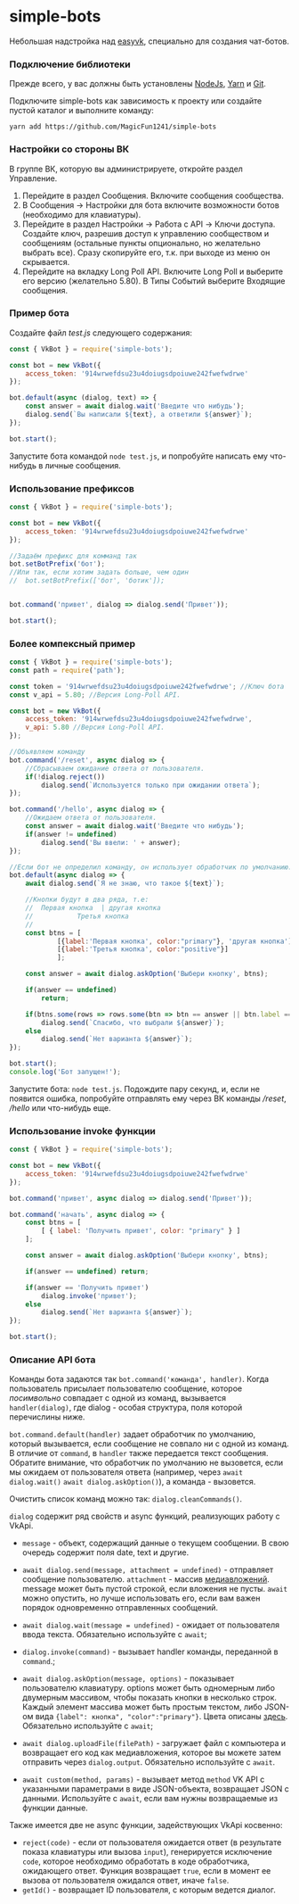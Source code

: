 # simple-bots
Небольшая надстройка над [easyvk](https://github.com/ciricc/easyvk), специально для создания чат-ботов.

### Подключение библиотеки
Прежде всего, у вас должны быть установлены [NodeJs](https://nodejs.org), [Yarn](https://yarnpkg.com/lang/en/)
и [Git](https://git-scm.com/downloads).

Подключите simple-bots как зависимость к проекту или создайте пустой каталог и выполните команду:

```
yarn add https://github.com/MagicFun1241/simple-bots
```

### Настройки со стороны ВК
В группе ВК, которую вы администрируете, откройте раздел Управление.
 1) Перейдите в раздел Сообщения. Включите сообщения сообщества.
 2) В Сообщения &rarr; Настройки для бота включите возможности ботов (необходимо для клавиатуры).
 3) Перейдите в раздел Настройки &rarr; Работа с API &rarr; Ключи доступа.
 Создайте ключ, разрешив доступ к управлению сообществом и сообщениям (остальные пункты опционально, но желательно
выбрать все). Сразу скопируйте его, т.к. при выходе из меню он скрывается.
 4) Перейдите на вкладку Long Poll API. Включите Long Poll и выберите его версию (желательно 5.80). В Типы Событий
 выберите Входящие сообщения.

### Пример бота
Создайте файл *test.js* следующего содержания:

```javascript
const { VkBot } = require('simple-bots');

const bot = new VkBot({
    access_token: '914wrwefdsu23u4doiugsdpoiuwe242fwefwdrwe'
});

bot.default(async (dialog, text) => {
    const answer = await dialog.wait('Введите что нибудь');
    dialog.send(`Вы написали ${text}, а ответили ${answer}`);
});

bot.start();
```

Запустите бота командой `node test.js`, и попробуйте написать ему что-нибудь в личные сообщения.

### Использование префиксов

```javascript
const { VkBot } = require('simple-bots');

const bot = new VkBot({
    access_token: '914wrwefdsu23u4doiugsdpoiuwe242fwefwdrwe'
});

//Задаём префикс для комманд так
bot.setBotPrefix('бот');
//Или так, если хотим задать больше, чем один
//  bot.setBotPrefix(['бот', 'ботик']);


bot.command('привет', dialog => dialog.send('Привет'));

bot.start();
```

### Более компексный пример

```javascript
const { VkBot } = require('simple-bots');
const path = require('path');

const token = '914wrwefdsu23u4doiugsdpoiuwe242fwefwdrwe'; //Ключ бота
const v_api = 5.80; //Версия Long-Poll API.

const bot = new VkBot({
    access_token: '914wrwefdsu23u4doiugsdpoiuwe242fwefwdrwe',
    v_api: 5.80 //Версия Long-Poll API.
});

//Объявляем команду
bot.command('/reset', async dialog => {
    //Сбрасываем ожидание ответа от пользователя.
    if(!dialog.reject())
        dialog.send(`Используется только при ожидании ответа`);
});

bot.command('/hello', async dialog => {
    //Ожидаем ответа от пользователя.
    const answer = await dialog.wait('Введите что нибудь');
    if(answer != undefined)
        dialog.send('Вы ввели: ' + answer);
});

//Если бот не определил команду, он использует обработчик по умолчанию.
bot.default(async dialog => {
    await dialog.send(`Я не знаю, что такое ${text}`);

    //Кнопки будут в два ряда, т.е:
    //  Первая кнопка  | другая кнопка
    //           Третья кнопка
    //
    const btns = [
            [{label:'Первая кнопка', color:"primary"}, 'другая кнопка'],
            [{label:'Третья кнопка', color:"positive"}]
            ];

    const answer = await dialog.askOption('Выбери кнопку', btns);

    if(answer == undefined)
        return;

    if(btns.some(rows => rows.some(btn => btn == answer || btn.label == answer)))
        dialog.send(`Спасибо, что выбрали ${answer}`);
    else
        dialog.send(`Нет варианта ${answer}`);
});

bot.start();
console.log('Бот запущен!');
```
Запустите бота: `node test.js`. Подождите пару секунд, и, если не появится ошибка,
попробуйте отправлять ему через ВК команды */reset*, */hello* или что-нибудь еще.


### Использование invoke функции

```javascript
const { VkBot } = require('simple-bots');

const bot = new VkBot({
    access_token: '914wrwefdsu23u4doiugsdpoiuwe242fwefwdrwe'
});

bot.command('привет', async dialog => dialog.send('Привет'));

bot.command('начать', async dialog => {
    const btns = [
        [ { label: 'Получить привет', color: "primary" } ]
    ];

    const answer = await dialog.askOption('Выбери кнопку', btns);

    if(answer == undefined) return;

    if(answer == 'Получить привет')
        dialog.invoke('привет');
    else
        dialog.send(`Нет варианта ${answer}`);
});

bot.start();
```

### Описание API бота

Команды бота задаются так `bot.command('команда', handler)`. Когда пользователь присылает
пользователю сообщение, которое *посимвольно* совпадает с одной из команд, вызывается `handler(dialog)`,
где dialog - особая структура, поля которой перечислины ниже.

`bot.command.default(handler)` задает обработчик по умолчанию, который вызывается, если сообщение
не совпало ни с одной из команд. В отличие от `command`, в  `handler` также передается текст сообщения.
Обратите внимание, что обработчик по умолчанию не вызовется, если мы ожидаем от пользователя ответа
(например, через `await dialog.wait()` `await dialog.askOption()`), а команда - вызовется.

Очистить список команд можно так: `dialog.cleanCommands()`.

`dialog` содержит ряд свойств и async функций, реализующих работу с VkApi.

* `message` - объект, содержащий данные о текущем сообщении. В свою очередь содержит поля date, text и другие.

* `await dialog.send(message, attachment = undefined)` - отправляет сообщение пользователю. `attachment` -
 массив [медиавложений](https://vk.com/dev/attachments_m). message может быть пустой строкой, если вложения не пусты.
 `await` можно опустить, но лучше использовать его, если вам важен порядок одновременно отправленных сообщений.
 
 * `await dialog.wait(message = undefined)` - ожидает от пользователя ввода текста. Обязательно используйте с `await`;

 * `dialog.invoke(command)` - вызывает handler команды, переданной в `command`.;
 
 * `await dialog.askOption(message, options)` - показывает пользователю клавиатуру. options может быть одномерным
 либо двумерным массивом, чтобы показать кнопки в несколько строк. Каждый элемент массива может быть простым текстом, либо
 JSON-ом вида `{label": кнопка", "color":"primary"}`. Цвета описаны [здесь](https://vk.com/dev/bots_docs_3?f=4.1.%2BПодключение).
 Обязательно используйте с `await`;


 * `await dialog.uploadFile(filePath)` - загружает файл с компьютера и возвращает его код как медиавложения, которое вы
 можете затем отправить через `dialog.output`. Обязательно используйте с `await`.
 
 * `await custom(method, params)` - вызывает метод `method` VK API с указанными параметрами в виде JSON-объекта,
 возвращает JSON c данными. Используйте с `await`, если вам нужны возвращаемые из функции данные.
 
 Также имеется две не async функции, задействующих VkApi косвенно: 
  * `reject(code)` - если от пользователя ожидается ответ (в результате показа клавиатуры или вызова `input`), 
  генерируется исключение `code`, которое необходимо обработать в коде обработчика, ожидающего ответ.
  Функция возвращает `true`, если в момент ее вызова от пользователя ожидался ответ, иначе `false`.
   * `getId()` - возвращает ID пользователя, с которым ведется диалог.
